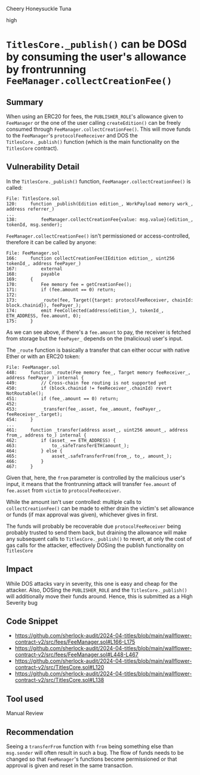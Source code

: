 Cheery Honeysuckle Tuna

high

# `TitlesCore._publish()` can be DOSd by consuming the user's allowance by frontrunning `FeeManager.collectCreationFee()`

## Summary

When using an ERC20 for fees, the `PUBLISHER_ROLE`'s allowance given to `FeeManager` or the one of the user calling `createEdition()` can be freely consumed through `FeeManager.collectCreationFee()`. This will move funds to the `FeeManager`'s `protocolFeeReceiver` and DOS the `TitlesCore._publish()` function (which is the main functionality on the `TitlesCore` contract).

## Vulnerability Detail

In the `TitlesCore._publish()` function, `FeeManager.collectCreationFee()` is called:

```solidity
File: TitlesCore.sol
120:     function _publish(Edition edition_, WorkPayload memory work_, address referrer_)
...
138:         feeManager.collectCreationFee{value: msg.value}(edition_, tokenId, msg.sender);
```

`FeeManager.collectCreationFee()` isn't permissioned or access-controlled, therefore it can be called by anyone:

```solidity
File: FeeManager.sol
166:     function collectCreationFee(IEdition edition_, uint256 tokenId_, address feePayer_)
167:         external
168:         payable
169:     {
170:         Fee memory fee = getCreationFee();
171:         if (fee.amount == 0) return;
172: 
173:         _route(fee, Target({target: protocolFeeReceiver, chainId: block.chainid}), feePayer_);
174:         emit FeeCollected(address(edition_), tokenId_, ETH_ADDRESS, fee.amount, 0);
175:     }
```

As we can see above, if there's a `fee.amount` to pay, the receiver is fetched from storage but the `feePayer_` depends on the (malicious) user's input.

The `_route` function is basically a transfer that can either occur with native Ether or with an ERC20 token:

```solidity
File: FeeManager.sol
448:     function _route(Fee memory fee_, Target memory feeReceiver_, address feePayer_) internal {
449:         // Cross-chain fee routing is not supported yet
450:         if (block.chainid != feeReceiver_.chainId) revert NotRoutable();
451:         if (fee_.amount == 0) return;
452: 
453:         _transfer(fee_.asset, fee_.amount, feePayer_, feeReceiver_.target); 
454:     }
...
461:     function _transfer(address asset_, uint256 amount_, address from_, address to_) internal {
462:         if (asset_ == ETH_ADDRESS) {
463:             to_.safeTransferETH(amount_);
464:         } else {
465:             asset_.safeTransferFrom(from_, to_, amount_);
466:         }
467:     }
```

Given that, here, the `from` parameter is controlled by the malicious user's input, it means that the frontrunning attack will transfer `fee.amount` of `fee.asset` from `victim` to `protocolFeeReceiver`.

While the amount isn't user controlled: multiple calls to `collectCreationFee()` can be made to either drain the victim's set allowance or funds (if max approval was given), whichever gives in first.

The funds will probably be recoverable due `protocolFeeReceiver` being probably trusted to send them back, but draining the allowance will make any subsequent calls to `TitlesCore._publish()` to revert, at only the cost of gas calls for the attacker, effectively DOSing the publish functionality on `TitlesCore`

## Impact

While DOS attacks vary in severity, this one is easy and cheap for the attacker. Also, DOSing the `PUBLISHER_ROLE` and the `TitlesCore._publish()` will additionally move their funds around. Hence, this is submitted as a High Severity bug

## Code Snippet

- <https://github.com/sherlock-audit/2024-04-titles/blob/main/wallflower-contract-v2/src/fees/FeeManager.sol#L166-L175>
- <https://github.com/sherlock-audit/2024-04-titles/blob/main/wallflower-contract-v2/src/fees/FeeManager.sol#L448-L467>
- <https://github.com/sherlock-audit/2024-04-titles/blob/main/wallflower-contract-v2/src/TitlesCore.sol#L120>
- <https://github.com/sherlock-audit/2024-04-titles/blob/main/wallflower-contract-v2/src/TitlesCore.sol#L138>

## Tool used

Manual Review

## Recommendation

Seeing a `transferFrom` function with `from` being something else than `msg.sender` will often result in such a bug.
The flow of funds needs to be changed so that `FeeManager`'s functions become permissioned or that approval is given and reset in the same transaction.